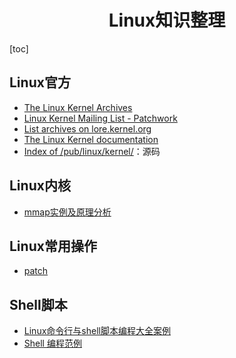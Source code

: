 <h1 align="center">Linux知识整理</h1>

[toc]

## Linux官方

* [The Linux Kernel Archives](https://www.kernel.org/)
* [Linux Kernel Mailing List - Patchwork](https://lore.kernel.org/patchwork/project/lkml/list/)
* [List archives on lore.kernel.org](https://lore.kernel.org/lists.html)
* [The Linux Kernel documentation](https://www.kernel.org/doc/html/latest/)
* [Index of /pub/linux/kernel/](https://mirrors.edge.kernel.org/pub/linux/kernel/)：源码







## Linux内核

* [mmap实例及原理分析](http://ju.outofmemory.cn/entry/224106)



## Linux常用操作

* [patch](./Linux/Linux-patch.md)



## Shell脚本

* [Linux命令行与shell脚本编程大全案例](https://github.com/fengyuhetao/shell)
* [Shell 编程范例](https://github.com/tinyclub/open-shell-book)

